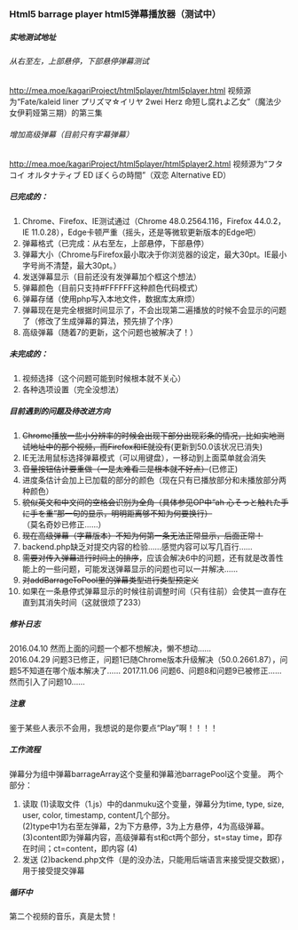 ### Html5 barrage player html5弹幕播放器（测试中）

##### 实地测试地址
###### 从右至左，上部悬停，下部悬停弹幕测试
http://mea.moe/kagariProject/html5player/html5player.html 视频源为“Fate/kaleid liner プリズマ☆イリヤ 2wei Herz 命短し腐れよ乙女”（魔法少女伊莉娅第三期）的第三集
###### 增加高级弹幕（目前只有字幕弹幕）
http://mea.moe/kagariProject/html5player/html5player2.html 视频源为“フタコイ オルタナティブ ED ぼくらの時間”（双恋 Alternative ED）   

##### 已完成的：
1. Chrome、Firefox、IE测试通过（Chrome 48.0.2564.116，Firefox 44.0.2，IE 11.0.28），Edge卡顿严重（摇头，还是等微软更新版本的Edge吧）
2. 弹幕格式（已完成：从右至左，上部悬停，下部悬停）
3. 弹幕大小（Chrome与Firefox最小取决于你浏览器的设定，最大30pt。IE最小字号尚不清楚，最大30pt。）
4. 发送弹幕显示（目前还没有发弹幕加个框这个想法）
5. 弹幕颜色（目前只支持#FFFFFF这种颜色代码模式）
6. 弹幕存储（使用php写入本地文件，数据库太麻烦）
7. 弹幕现在是完全根据时间显示了，不会出现第二遍播放的时候不会显示的问题了（修改了生成弹幕的算法，预先排了个序）
8. 高级弹幕（随着7的更新，这个问题也被解决了！）

##### 未完成的：
1. 视频选择（这个问题可能到时候根本就不关心）
2. 各种选项设置（完全没想法）

##### 目前遇到的问题及待改进方向
1. ~~Chrome播放一些小分辨率的时候会出现下部分出现彩条的情况，比如实地测试地址中的那个视频，而Firefox和IE就没有~~(更新到50.0该状况已消失)      
2. IE无法用鼠标选择弹幕模式（可以用键盘），一移动到上面菜单就会消失
3. ~~音量按钮估计要重做（一是太难看二是根本就不好点）~~(已修正)
4. 进度条估计会加上已加载的部分的颜色（现在只有已播放部分和未播放部分两种颜色）  
5. ~~貌似英文和中文间的空格会识别为全角（具体参见OP中“ah 心そっと触れた手に手を重”那一句的显示，明明距离够不知为何要换行）~~（莫名奇妙已修正……）  
6. ~~现在高级弹幕（字幕版本）不知为何第一条无法正常显示，后面正常！~~ 
7. backend.php缺乏对提交内容的检验……感觉内容可以写几百行……   
8. ~~需要对传入弹幕进行时间上的排序~~，应该会解决6中的问题，还有就是改善性能上的一些问题，可能发送弹幕显示的问题也可以一并解决……   
9. ~~对addBarrageToPool里的弹幕类型进行类型预定义~~
10. 如果在一条悬停式弹幕显示的时候往前调整时间（只有往前）会使其一直存在直到其消失时间（这就很烦了233）

##### 修补日志
2016.04.10 然而上面的问题一个都不想解决，懒不想动……   
2016.04.29 问题3已修正，问题1已随Chrome版本升级解决（50.0.2661.87），问题5不知道在哪个版本解决了……
2017.11.06 问题6、问题8和问题9已被修正……然而引入了问题10……    

##### 注意
鉴于某些人表示不会用，我想说的是你要点“Play”啊！！！！

##### 工作流程
弹幕分为组中弹幕barrageArray这个变量和弹幕池barragePool这个变量。
两个部分：
1. 读取
(1)读取文件（1.js）中的danmuku这个变量，弹幕分为time, type, size, user, color, timestamp, content几个部分。    
(2)type中1为右至左弹幕，2为下方悬停，3为上方悬停，4为高级弹幕。
(3)content即为弹幕内容，高级弹幕有st和ct两个部分，st=stay time，即存在时间；ct=content，即内容
(4)
2. 发送
(2)backend.php文件（是的没办法，只能用后端语言来接受提交数据），用于接受提交弹幕

##### 循环中
第二个视频的音乐，真是太赞！
